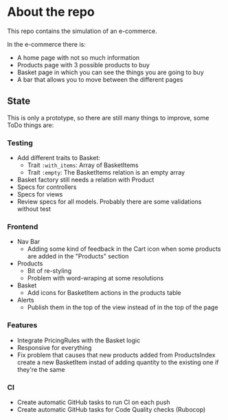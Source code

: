 # About the repo
This repo contains the simulation of an e-commerce.

In the e-commerce there is:
- A home page with not so much information
- Products page with 3 possible products to buy
- Basket page in which you can see the things you are going to buy
- A bar that allows you to move between the different pages

## State
This is only a prototype, so there are still many things to improve, some ToDo things are:
### Testing
- Add different traits to Basket:
  - Trait `:with_items`: Array of BasketItems
  - Trait `:empty`: The BasketItems relation is an empty array
- Basket factory still needs a relation with Product
- Specs for controllers
- Specs for views
- Review specs for all models. Probably there are some validations without test
### Frontend
- Nav Bar
  - Adding some kind of feedback in the Cart icon when some products are added in the "Products" section
- Products
  - Bit of re-styling
  - Problem with word-wraping at some resolutions
- Basket
  - Add icons for BasketItem actions in the products table
- Alerts
  - Publish them in the top of the view instead of in the top of the page
### Features
- Integrate PricingRules with the Basket logic
- Responsive for everything
- Fix problem that causes that new products added from ProductsIndex create a new BasketItem instad of adding quantity to the existing one if they're the same
### CI
- Create automatic GitHub tasks to run CI on each push
- Create automatic GitHub tasks for Code Quality checks (Rubocop)